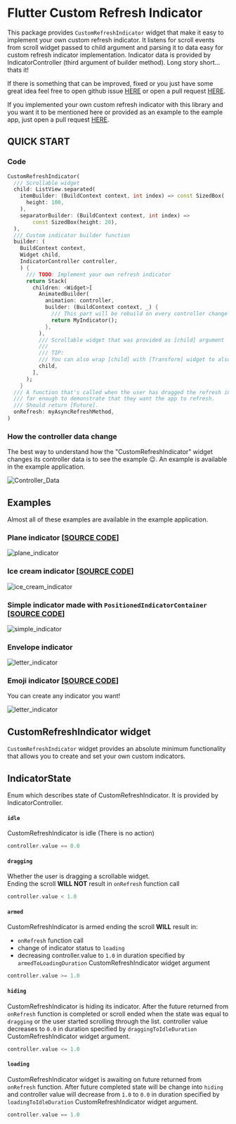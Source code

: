 # Flutter Custom Refresh Indicator

This package provides `CustomRefreshIndicator` widget that make it easy to implement your own custom refresh indicator. It listens for scroll events from scroll widget passed to child argument and parsing it to data easy for custom refresh indicator implementation. Indicator data is provided by IndicatorController (third argument of builder method). Long story short... thats it!

If there is something that can be improved, fixed or you just have some great idea feel free to open github issue [HERE](https://github.com/gonuit/flutter-custom-refresh-indicator/issues) or open a pull request [HERE](https://github.com/gonuit/flutter-custom-refresh-indicator/pulls).

If you implemented your own custom refresh indicator with this library and you want it to be mentioned here or provided as an example to the eample app, just open a pull request [HERE](https://github.com/gonuit/flutter-custom-refresh-indicator/pulls).

## QUICK START

### Code

```dart
CustomRefreshIndicator(
  /// Scrollable widget
  child: ListView.separated(
    itemBuilder: (BuildContext context, int index) => const SizedBox(
      height: 100,
    ),
    separatorBuilder: (BuildContext context, int index) =>
        const SizedBox(height: 20),
  ),
  /// Custom indicator builder function
  builder: (
    BuildContext context,
    Widget child,
    IndicatorController controller,
    ) {
      /// TODO: Implement your own refresh indicator
      return Stack(
        children: <Widget>[
          AnimatedBuilder(
            animation: controller,
            builder: (BuildContext context, _) {
              /// This part will be rebuild on every controller change
              return MyIndicator();
            },
          ),
          /// Scrollable widget that was provided as [child] argument
          ///
          /// TIP:
          /// You can also wrap [child] with [Transform] widget to also a animate list transform (see example app)
          child,
        ],
      );
    }
  /// A function that's called when the user has dragged the refresh indicator
  /// far enough to demonstrate that they want the app to refresh.
  /// Should return [Future].
  onRefresh: myAsyncRefreshMethod,
)
```

### How the controller data change

The best way to understand how the "CustomRefreshIndicator" widget changes its controller data is to see the example 😉. An example is available in the example application.
  
![Controller_Data](readme/controller_data.gif)

## Examples

Almost all of these examples are available in the example application.

### Plane indicator [[SOURCE CODE](example/lib/indicators/plane_indicator.dart)]

![plane_indicator](readme/plane_indicator.gif)

### Ice cream indicator [[SOURCE CODE](example/lib/indicators/ice_cream_indicator.dart)]

![ice_cream_indicator](readme/ice_cream_indicator.gif)

### Simple indicator made with `PositionedIndicatorContainer` [[SOURCE CODE](example/lib/indicators/simple_indicator.dart)]

![simple_indicator](readme/simple_with_opacity.gif)

### Envelope indicator

![letter_indicator](readme/letter_indicator.gif)

### Emoji indicator [[SOURCE CODE](example/lib/indicators/emoji_indicator.dart)]

You can create any indicator you want!

![letter_indicator](readme/emoji_indicator.gif)

## CustomRefreshIndicator widget

`CustomRefreshIndicator` widget provides an absolute minimum functionality that allows you to create and set your own custom indicators.

## IndicatorState

Enum which describes state of CustomRefreshIndicator. It is provided by IndicatorController.

#### `idle`

CustomRefreshIndicator is idle (There is no action)

```dart
controller.value == 0.0
```

#### `dragging`

Whether the user is dragging a scrollable widget.  
Ending the scroll **WILL NOT** result in `onRefresh` function call

```dart
controller.value < 1.0
```

#### `armed`

CustomRefreshIndicator is armed ending the scroll **WILL** result in:

- `onRefresh` function call
- change of indicator status to `loading`
- decreasing controller.value to `1.0` in duration specified by `armedToLoadingDuration` CustomRefreshIndicator widget argument

```dart
controller.value >= 1.0
```

#### `hiding`

CustomRefreshIndicator is hiding its indicator. After the future returned from `onRefresh` function is completed or scroll ended when the state was equal to `dragging` or the user started scrolling through the list.
controller value decreases to `0.0` in duration specified by `draggingToIdleDuration` CustomRefreshIndicator widget argument.

```dart
controller.value <= 1.0
```

#### `loading`

CustomRefreshIndicator widget is awaiting on future returned from `onRefresh` function. After future completed state will be change into `hiding` and controller value will decrease from `1.0` to `0.0` in duration specified by `loadingToIdleDuration` CustomRefreshIndicator widget argument.

```dart
controller.value == 1.0
```
